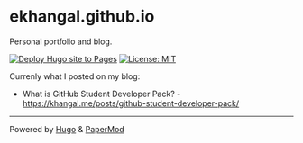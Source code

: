 # ekhangal.github.io
Personal portfolio and blog.

[![Deploy Hugo site to Pages](https://github.com/ekhangal/ekhangal.github.io/actions/workflows/gh-pages.yml/badge.svg)](https://github.com/ekhangal/ekhangal.github.io/actions/workflows/gh-pages.yml)
[![License: MIT](https://img.shields.io/badge/License-MIT-yellow.svg)](https://opensource.org/licenses/MIT)

Currenly what I posted on my blog:
- What is GitHub Student Developer Pack? - https://khangal.me/posts/github-student-developer-pack/

---
Powered by [Hugo](https://gohugo.io/) & [PaperMod](https://github.com/adityatelange/hugo-PaperMod/)